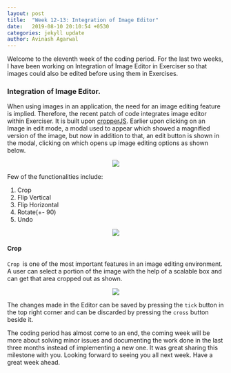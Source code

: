 ```yaml
---
layout: post
title:  "Week 12-13: Integration of Image Editor"
date:   2019-08-10 20:10:54 +0530
categories: jekyll update
author: Avinash Agarwal
---
```


Welcome to the eleventh week of the coding period. For the last two weeks, I have been working on Integration of Image Editor in Exerciser so that images could also be edited before using them in Exercises.
### Integration of Image Editor.
When using images in an application, the need for an image editing feature is implied. Therefore, the recent patch of code integrates image editor within Exerciser. It is built upon [cropperJS](https://fengyuanchen.github.io/cropperjs/). Earlier upon clicking on an Image in edit mode, a modal used to appear which showed a magnified version of the image, but now in addition to that, an edit button is shown in the modal, clicking on which opens up image editing options as shown below.
<p style="text-align: center">
    <img src="/gsoc-blog/asset/img/week12/imageEditor_1.png" style="display: inline;"/>
</p>

Few of the functionalities include:
1. Crop
2. Flip Vertical
3. Flip Horizontal
4. Rotate(+- 90)
5. Undo
<p style="text-align: center">
    <img src="/gsoc-blog/asset/img/week12/imageEditor_3.png" style="display: inline;"/>
</p>

#### Crop
`Crop `is one of the most important features in an image editing environment. A user can select a portion of the image with the help of a scalable box and can get that area cropped out as shown.
<p style="text-align: center">
    <img src="/gsoc-blog/asset/img/week12/imageEditor_2.png" style="display: inline;"/>
</p>

The changes made in the Editor can be saved by pressing the `tick` button in the top right corner and can be discarded by pressing the `cross` button beside it.

The coding period has almost come to an end, the coming week will be more about solving minor issues and documenting the work done in the last three months instead of implementing a new one. It was great sharing this milestone with you. Looking forward to seeing you all next week. 
Have a great week ahead.